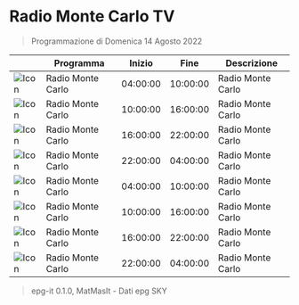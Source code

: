 # Radio Monte Carlo TV
> Programmazione di Domenica 14 Agosto 2022

||Programma|Inizio|Fine|Descrizione|
|---|---|---|---|---|
|![Icon](https://guidatv.sky.it/uuid/Musica_Cover_Ein_MY0UX.png)|Radio Monte Carlo|04:00:00|10:00:00|Radio Monte Carlo
|![Icon](https://guidatv.sky.it/uuid/Musica_Cover_Ein_MY0UX.png)|Radio Monte Carlo|10:00:00|16:00:00|Radio Monte Carlo
|![Icon](https://guidatv.sky.it/uuid/Musica_Cover_Ein_MY0UX.png)|Radio Monte Carlo|16:00:00|22:00:00|Radio Monte Carlo
|![Icon](https://guidatv.sky.it/uuid/Musica_Cover_Ein_MY0UX.png)|Radio Monte Carlo|22:00:00|04:00:00|Radio Monte Carlo
|![Icon](https://guidatv.sky.it/uuid/Musica_Cover_Ein_MY0UX.png)|Radio Monte Carlo|04:00:00|10:00:00|Radio Monte Carlo
|![Icon](https://guidatv.sky.it/uuid/Musica_Cover_Ein_MY0UX.png)|Radio Monte Carlo|10:00:00|16:00:00|Radio Monte Carlo
|![Icon](https://guidatv.sky.it/uuid/Musica_Cover_Ein_MY0UX.png)|Radio Monte Carlo|16:00:00|22:00:00|Radio Monte Carlo
|![Icon](https://guidatv.sky.it/uuid/Musica_Cover_Ein_MY0UX.png)|Radio Monte Carlo|22:00:00|04:00:00|Radio Monte Carlo



 > epg-it 0.1.0, MatMasIt - Dati epg SKY